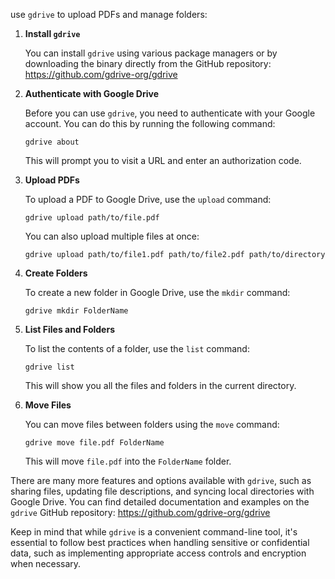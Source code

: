 
use `gdrive` to upload PDFs and manage folders:

1. **Install `gdrive`**

   You can install `gdrive` using various package managers or by downloading the binary
   directly from the GitHub repository: https://github.com/gdrive-org/gdrive

2. **Authenticate with Google Drive**

   Before you can use `gdrive`, you need to authenticate with your Google account.
   You can do this by running the following command:

   ```
   gdrive about
   ```

   This will prompt you to visit a URL and enter an authorization code.

3. **Upload PDFs**

   To upload a PDF to Google Drive, use the `upload` command:

   ```
   gdrive upload path/to/file.pdf
   ```

   You can also upload multiple files at once:

   ```
   gdrive upload path/to/file1.pdf path/to/file2.pdf path/to/directory
   ```

4. **Create Folders**

   To create a new folder in Google Drive, use the `mkdir` command:

   ```
   gdrive mkdir FolderName
   ```

5. **List Files and Folders**

   To list the contents of a folder, use the `list` command:

   ```
   gdrive list
   ```

   This will show you all the files and folders in the current directory.

6. **Move Files**

   You can move files between folders using the `move` command:

   ```
   gdrive move file.pdf FolderName
   ```

   This will move `file.pdf` into the `FolderName` folder.

There are many more features and options available with `gdrive`,
such as sharing files, updating file descriptions, and syncing local
directories with Google Drive. You can find detailed documentation and examples
on the `gdrive` GitHub repository: https://github.com/gdrive-org/gdrive

Keep in mind that while `gdrive` is a convenient command-line tool,
it's essential to follow best practices when handling sensitive or confidential data,
such as implementing appropriate access controls and encryption when necessary.
